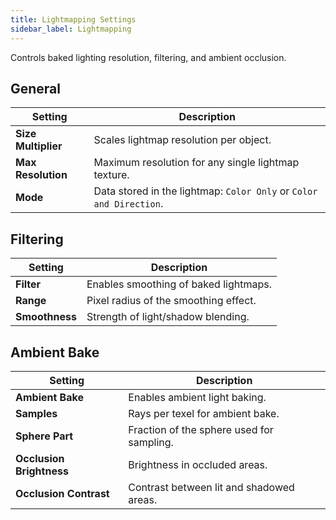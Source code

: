 ```yaml
---
title: Lightmapping Settings
sidebar_label: Lightmapping
---
```


Controls baked lighting resolution, filtering, and ambient occlusion.

## General

| Setting | Description |
| --- | --- |
| **Size Multiplier** | Scales lightmap resolution per object. |
| **Max Resolution** | Maximum resolution for any single lightmap texture. |
| **Mode** | Data stored in the lightmap: `Color Only` or `Color and Direction`. |

## Filtering

| Setting | Description |
| --- | --- |
| **Filter** | Enables smoothing of baked lightmaps. |
| **Range** | Pixel radius of the smoothing effect. |
| **Smoothness** | Strength of light/shadow blending. |

## Ambient Bake

| Setting | Description |
| --- | --- |
| **Ambient Bake** | Enables ambient light baking. |
| **Samples** | Rays per texel for ambient bake. |
| **Sphere Part** | Fraction of the sphere used for sampling. |
| **Occlusion Brightness** | Brightness in occluded areas. |
| **Occlusion Contrast** | Contrast between lit and shadowed areas. |
